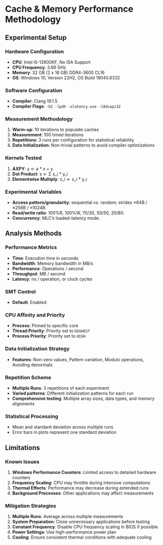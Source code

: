 # Cache & Memory Performance Methodology

## Experimental Setup

### Hardware Configuration
- **CPU**: Intel i5-12600KF, No ISA Support
- **CPU Frequency**: 3.69 GHz
- **Memory**: 32 GB (2 x 16 GB) DDR4-3600 CL16
- **OS**: Windows 10, Version 22H2, OS Build 19045.6332

### Software Configuration
- **Compiler**: Clang 19.1.5
- **Compiler Flags**: `-O2 -lpdh -olatency.exe -lAdvapi32`


### Measurement Methodology
1. **Warm-up**: 10 iterations to populate caches
2. **Measurement**: 100 timed iterations
3. **Repetitions**: 3 runs per configuration for statistical reliability
4. **Data Initialization**: Non-trivial patterns to avoid compiler optimizations

### Kernels Tested
1. **AXPY**: y ← a * x + y
2. **Dot Product**: s ← Σ x_i * y_i
3. **Elementwise Multiply**: z_i ← x_i * y_i

### Experimental Variables
- **Access pattern/granularity**: sequential vs. random; strides ≈64B / ≈256B / ≈1024B.
- **Read/write ratio**: 100%R, 100%W, 70/30, 50/50, 20/80.
- **Concurrency**: MLC’s loaded-latency mode.


## Analysis Methods

### Performance Metrics
- **Time**: Execution time in seconds
- **Bandwidth**: Memory bandwidth in MB/s
- **Performance**: Operations / second
- **Throughput**: MB / second
- **Latency**: ns / operation, or clock cycles

### SMT Control
- **Default**: Enabled

### CPU Affinity and Priority
- **Process**: Pinned to specific core
- **Thread Priority**: Priority set to `HIGHEST`
- **Process Priority**: Priority set to `HIGH`

### Data Initialization Strategy
- **Features**: Non-zero values, Pattern variation, Modulo operations, Avoiding denormals

### Repetition Scheme
- **Multiple Runs**: 3 repetitions of each experiment
- **Varied patterns**: Different initialization patterns for each run
- **Comprehensive testing**: Multiple array sizes, data types, and memory alignments

### Statistical Processing
- Mean and standard deviation across multiple runs
- Error bars in plots represent one standard deviation

## Limitations

### Known Issues
1. **Windows Performance Counters**: Limited access to detailed hardware counters
2. **Frequency Scaling**: CPU may throttle during intensive computations
3. **Thermal Effects**: Performance may decrease during extended runs
4. **Background Processes**: Other applications may affect measurements

### Mitigation Strategies
1. **Multiple Runs**: Average across multiple measurements
2. **System Preparation**: Close unnecessary applications before testing
3. **Constant Frequency**: Disable CPU frequency scaling in BIOS if possible
4. **Power Settings**: Use high-performance power plan
5. **Cooling**: Ensure consistent thermal conditions with adequate cooling